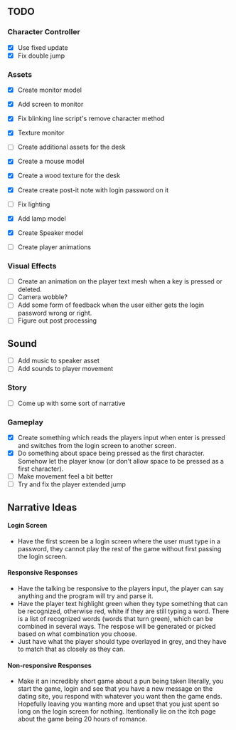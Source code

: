 ## TODO
### Character Controller
- [x] Use fixed update
- [x] Fix double jump

### Assets
- [x] Create monitor model
- [x] Add screen to monitor
- [x] Fix blinking line script's remove character method
- [x] Texture monitor
- [ ] Create additional assets for the desk
- [x] Create a mouse model
- [x] Create a wood texture for the desk
- [x] Create create post-it note with login password on it
- [ ] Fix lighting
- [x] Add lamp model
- [x] Create Speaker model
- [ ] Create player animations


### Visual Effects
- [ ] Create an animation on the player text mesh when a key is pressed or deleted.
- [ ] Camera wobble?
- [ ] Add some form of feedback when the user either gets the login password wrong or right.
- [ ] Figure out post processing

## Sound
- [ ] Add music to speaker asset
- [ ] Add sounds to player movement

### Story
- [ ] Come up with some sort of narrative

### Gameplay
- [X] Create something which reads the players input when enter is pressed and switches from the login screen to another screen.
- [X] Do something about space being pressed as the first character. Somehow let the player know (or don't allow space to be pressed as a first character).
- [ ] Make movement feel a bit better
- [ ] Try and fix the player extended jump

## Narrative Ideas

#### Login Screen
- Have the first screen be a login screen where the user must type in a password, they cannot play the rest of the game without first passing the login screen.

#### Responsive Responses
- Have the talking be responsive to the players input, the player can say anything and the program will try and parse it.
- Have the player text highlight green when they type something that can be recognized, otherwise red, white if they are still typing a word. There is a list of recognized words (words that turn green), which can be combined in several ways. The respose will be generated or picked based on what combination you choose.
- Just have what the player should type overlayed in grey, and they have to match that as closely as they can.

#### Non-responsive Responses 
- Make it an incredibly short game about a pun being taken literally, you start the game, login and see that you have a new message on the dating site, you respond with whatever you want then the game ends. Hopefully leaving you wanting more and upset that you just spent so long on the login screen for nothing. Itentionally lie on the itch page about the game being 20 hours of romance.

